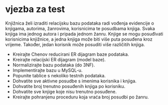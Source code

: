 # vjezba za test

Knjižnica želi izraditi relacijsku bazu podataka radi vođenja evidencije o knjigama, autorima, žanrovima, korisnicima te posudbama knjiga.
Svaka knjiga ima jednog autora i pripada jednom žanru.
Knjige se mogu posuđivati korisnicima knjižnice, a jedna knjiga može biti više puta posuđena kroz vrijeme. 
Također, jedan korisnik može posuditi više različitih knjiga.

- Kreirajte Chenov reducirani ER dijagram baze podataka.
- Kreirajte relacijski ER dijagram (model baze).
- Normalizirajte bazu podataka (do 3NF).
- Implementirajte bazu u MySQL-u.
- Popunite tablice s nekoliko testnih podataka.
- Dohvatite sve aktivne posudbe s imenima korisnika i knjiga.
- Dohvatite broj trenutno posuđenih knjiga po korisniku.
- Dohvatite sve knjige koje nisu trenutno posuđene.
- Kreirajte pohranjenu proceduru koja vraća broj posudbi po žanru.